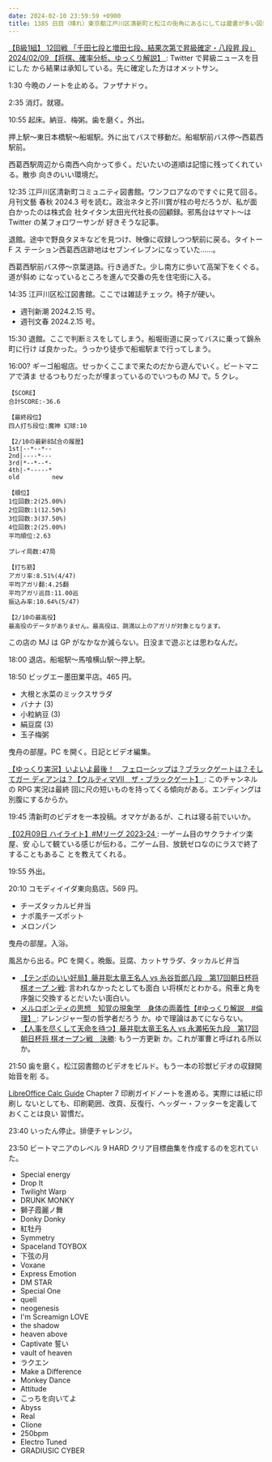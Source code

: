 ```yaml
---
date: 2024-02-10 23:59:59 +0900
title: 1385 日目（晴れ）東京都江戸川区清新町と松江の街角にあるにしては蔵書が多い図書館
---
```


[【B級1組】 12回戦 「千田七段と増田七段、結果次第で昇級確定・八段昇
段」2024/02/09 【将棋、確率分析、ゆっくり解説】
](https://www.youtube.com/watch?v=QLVkt3kPYSE): Twitter で昇級ニュースを目にした
から結果は承知している。先に確定した方はオメットサン。

1:30 今晩のノートを止める。ファザナドゥ。

2:35 消灯。就寝。

10:55 起床。納豆、梅粥。歯を磨く。外出。

押上駅～東日本橋駅～船堀駅。外に出てバスで移動だ。船堀駅前バス停～西葛西駅前。

西葛西駅周辺から南西へ向かって歩く。だいたいの道順は記憶に残ってくれている。散歩
向きのいい環境だ。

12:35 江戸川区清新町コミュニティ図書館。ワンフロアなのですぐに見て回る。月刊文藝
春秋 2024.3 号を読む。政治ネタと芥川賞が柱の号だろうが、私が面白かったのは株式会
社タイタン太田光代社長の回顧録。邪馬台はヤマト～は Twitter の某フォロワーサンが
好きそうな記事。

退館。途中で野良タヌキなどを見つけ、映像に収録しつつ駅前に戻る。タイトー F ス
テーション西葛西店跡地はセブンイレブンになっていた……。

西葛西駅前バス停～京葉道路。行き過ぎた。少し南方に歩いて高架下をくぐる。道が斜め
になっているところを進んで交番の先を住宅街に入る。

14:35 江戸川区松江図書館。ここでは雑誌チェック。椅子が硬い。

* 週刊新潮 2024.2.15 号。
* 週刊文春 2024.2.15 号。

15:30 退館。ここで判断ミスをしてしまう。船堀街道に戻ってバスに乗って錦糸町に行け
ば良かった。うっかり徒歩で船堀駅まで行ってしまう。

16:00? ギーゴ船堀店。せっかくここまで来たのだから遊んでいく。ビートマニアで済ま
せるつもりだったが埋まっているのでいつもの MJ で。5 クレ。

```text
【SCORE】
合計SCORE:-36.6

【最終段位】
四人打ち段位:魔神 幻球:10

【2/10の最新8試合の履歴】
1st|--*--*--
2nd|----*---
3rd|*--*--*-
4th|-*-----*
old         new

【順位】
1位回数:2(25.00%)
2位回数:1(12.50%)
3位回数:3(37.50%)
4位回数:2(25.00%)
平均順位:2.63

プレイ局数:47局

【打ち筋】
アガリ率:8.51%(4/47)
平均アガリ翻:4.25翻
平均アガリ巡目:11.00巡
振込み率:10.64%(5/47)

【2/10の最高役】
最高役のデータがありません。最高役は、跳満以上のアガリが対象となります。
```

この店の MJ は GP がなかなか減らない。日没まで遊ぶとは思わなんだ。

18:00 退店。船堀駅～馬喰横山駅～押上駅。

18:50 ビッグエー墨田業平店。465 円。

* 大根と水菜のミックスサラダ
* バナナ (3)
* 小粒納豆 (3)
* 絹豆腐 (3)
* 玉子梅粥

曳舟の部屋。PC を開く。日記とビデオ編集。

[【ゆっくり実況】いよいよ最後！　フェローシップは？ブラックゲートは？そしてガー
ディアンは？【ウルティマⅦ　ザ・ブラックゲート】
](https://www.youtube.com/watch?v=N0JE3fFovN8): このチャンネルの RPG 実況は最終
回に尺の短いものを持ってくる傾向がある。エンディングは別腹にするからか。

19:45 清新町のビデオを一本投稿。オマケがあるが、これは寝る前でいいか。

[【02月09日 ハイライト】#Mリーグ 2023-24
](https://www.youtube.com/watch?v=8-c1LUBU6ic): 一ゲーム目のサクラナイツ楽屋、安
心して観ている感じが伝わる。二ゲーム目、放銃ゼロなのにラスで終了することもあるこ
とを教えてくれる。

19:55 外出。

20:10 コモディイイダ東向島店。569 円。

* チーズタッカルビ弁当
* ナポ風チーズポット
* メロンパン

曳舟の部屋。入浴。

風呂から出る。PC を開く。晩飯。豆腐、カットサラダ、タッカルビ弁当

* [【テンポのいい好局】藤井聡太竜王名人 vs 糸谷哲郎八段　第17回朝日杯将棋オープ
  ン戦](https://www.youtube.com/watch?v=6YgCDzitCZ4): 言われなかったとしても面白
  い将棋だとわかる。飛車と角を序盤に交換するとだいたい面白い。
* [メルロポンティの思想　知覚の現象学　身体の両義性【#ゆっくり解説　#倫理】
  ](https://www.youtube.com/watch?v=7anSG-CLTHo): アレンジャー型の哲学者だろう
  か。ゆで理論はあてにならない。
* [【人事を尽くして天命を待つ】藤井聡太竜王名人 vs 永瀬拓矢九段　第17回朝日杯将
  棋オープン戦　決勝](https://www.youtube.com/watch?v=4hsX_KLPM6g): もう一方更新
  か。これが軍曹と呼ばれる所以か。

21:50 歯を磨く。松江図書館のビデオをビルド。もう一本の珍獣ビデオの収録開始音を削
る。

[LibreOffice Calc Guide] Chapter 7 印刷ガイドノートを進める。実際には紙に印刷し
ないとしても、印刷範囲、改頁、反復行、ヘッダー・フッターを定義しておくことは良い
習慣だ。

23:40 いったん停止。排便チャレンジ。

23:50 ビートマニアのレベル 9 HARD クリア目標曲集を作成するのを忘れていた。

* Special energy
* Drop It
* Twilight Warp
* DRUNK MONKY
* 獅子霞麗ノ舞
* Donky Donky
* 紅牡丹
* Symmetry
* Spaceland TOYBOX
* 下弦の月
* Voxane
* Express Emotion
* DM STAR
* Special One
* quell
* neogenesis
* I'm Screamign LOVE
* the shadow
* heaven above
* Captivate 誓い
* vault of heaven
* ラクエン
* Make a Difference
* Monkey Dance
* Attitude
* こっちを向いてよ
* Abyss
* Real
* Clione
* 250bpm
* Electro Tuned
* GRADIUSIC CYBER

[LibreOffice Calc Guide]: https://documentation.libreoffice.org/en/english-documentation/calc/
